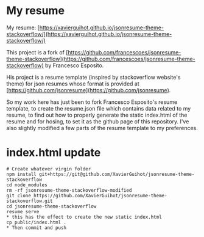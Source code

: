 
# My resume

My resume: [https://xavierguihot.github.io/jsonresume-theme-stackoverflow/](https://xavierguihot.github.io/jsonresume-theme-stackoverflow/)

This project is a fork of [https://github.com/francescoes/jsonresume-theme-stackoverflow](https://github.com/francescoes/jsonresume-theme-stackoverflow) by Francesco Esposito.

His project is a resume template (inspired by stackoverflow website's theme) for json resumes whose format is provided at [https://github.com/jsonresume](https://github.com/jsonresume).

So my work here has just been to fork Francesco Esposito's resume template, to create the resume.json file which contains data related to my resume, to find out how to properly generate the static index.html of the resume and for hosing, to set it as the github page of this repository. I've also slightly modified a few parts of the resume template to my preferences.

# index.html update

	# Create whatever virgin folder
	npm install git+https://git@github.com/XavierGuihot/jsonresume-theme-stackoverflow
	cd node_modules
	rm -rf jsonresume-theme-stackoverflow-modified
	git clone https://github.com/XavierGuihot/jsonresume-theme-stackoverflow.git
	cd jsonresume-theme-stackoverflow
	resume serve
	* this has the effect to create the new static index.html
	cp public/index.html .
	* Then commit and push
